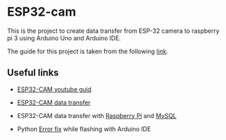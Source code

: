 # ESP32-cam
This is the project to create data transfer from ESP-32 camera to raspberry pi 3 using Arduino Uno and Arduino IDE.

The guide for this project is taken from the following [link](https://randomnerdtutorials.com/esp32-cam-post-image-photo-server/).


## Useful links

- [ESP32-CAM youtube guid](https://www.youtube.com/watch?v=7-3piBHV1W0&t=73s)

- [ESP32-CAM data transfer](https://randomnerdtutorials.com/esp32-how-to-log-data/)

- ESP32-CAM data transfer with [Raspberry Pi](https://randomnerdtutorials.com/raspberry-pi-apache-mysql-php-lamp-server/) and [MySQL](https://randomnerdtutorials.com/esp32-esp8266-raspberry-pi-lamp-server/)

- Python [Error fix](https://stackoverflow.com/questions/71479069/exec-python-executable-file-not-found-in-path) while flashing with Arduino IDE
